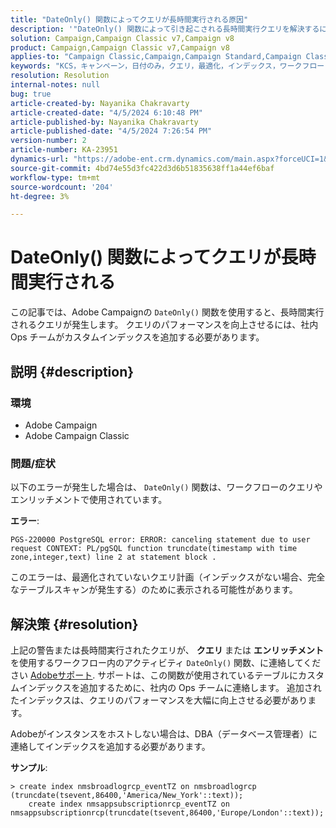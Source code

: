 ```yaml
---
title: "DateOnly() 関数によってクエリが長時間実行される原因"
description: '"DateOnly() 関数によって引き起こされる長時間実行クエリを解決するには、サポートにお問い合わせください。 内部 Ops チームは、カスタムインデックスを追加する必要があります。」'
solution: Campaign,Campaign Classic v7,Campaign v8
product: Campaign,Campaign Classic v7,Campaign v8
applies-to: "Campaign Classic,Campaign,Campaign Standard,Campaign Classic v7,Campaign v8"
keywords: "KCS，キャンペーン，日付のみ，クエリ，最適化，インデックス，ワークフロー"
resolution: Resolution
internal-notes: null
bug: true
article-created-by: Nayanika Chakravarty
article-created-date: "4/5/2024 6:10:48 PM"
article-published-by: Nayanika Chakravarty
article-published-date: "4/5/2024 7:26:54 PM"
version-number: 2
article-number: KA-23951
dynamics-url: "https://adobe-ent.crm.dynamics.com/main.aspx?forceUCI=1&pagetype=entityrecord&etn=knowledgearticle&id=cd1ce2ce-77f3-ee11-904c-6045bd006704"
source-git-commit: 4bd74e55d3fc422d3d6b51835638ff1a44ef6baf
workflow-type: tm+mt
source-wordcount: '204'
ht-degree: 3%

---
```


# DateOnly() 関数によってクエリが長時間実行される


この記事では、Adobe Campaignの `DateOnly()` 関数を使用すると、長時間実行されるクエリが発生します。 クエリのパフォーマンスを向上させるには、社内 Ops チームがカスタムインデックスを追加する必要があります。

## 説明 {#description}


### 環境

- Adobe Campaign
- Adobe Campaign Classic


### 問題/症状

以下のエラーが発生した場合は、 `DateOnly()` 関数は、ワークフローのクエリやエンリッチメントで使用されています。

<b>エラー</b>:


```
PGS-220000 PostgreSQL error: ERROR: canceling statement due to user request CONTEXT: PL/pgSQL function truncdate(timestamp with time zone,integer,text) line 2 at statement block .
```


このエラーは、最適化されていないクエリ計画（インデックスがない場合、完全なテーブルスキャンが発生する）のために表示される可能性があります。


## 解決策 {#resolution}


上記の警告または長時間実行されたクエリが、 <b>クエリ </b>または <b>エンリッチメント </b>を使用するワークフロー内のアクティビティ `DateOnly()` 関数、に連絡してください [Adobeサポート](https://experienceleague.adobe.com/en/docs/campaign-classic/using/getting-started/support#support). サポートは、この関数が使用されているテーブルにカスタムインデックスを追加するために、社内の Ops チームに連絡します。 追加されたインデックスは、クエリのパフォーマンスを大幅に向上させる必要があります。

Adobeがインスタンスをホストしない場合は、DBA（データベース管理者）に連絡してインデックスを追加する必要があります。

<b>サンプル</b>:


```
> create index nmsbroadlogrcp_eventTZ on nmsbroadlogrcp (truncdate(tsevent,86400,'America/New_York'::text));
    create index nmsappsubscriptionrcp_eventTZ on nmsappsubscriptionrcp(truncdate(tsevent,86400,'Europe/London'::text));
```

